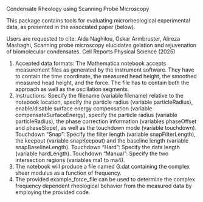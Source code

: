 Condensate Rheology using Scanning Probe Microscopy

This package contains tools for evaluating microrheological experimental data, as presented in the associated paper (below).

Users are requested to cite:
Aida Naghilou, Oskar Armbruster, Alireza Mashaghi,
Scanning probe microscopy elucidates gelation and rejuvenation of biomolecular condensates. 
Cell Reports Physical Science (2025)

1.	Accepted data formats: The Mathematica notebook accepts measurement files as generated by the instrument software. They have to contain the time coordinate, the measured head height, the smoothed measured head height, and the force. The file has to contain both the approach as well as the oscillation segments.
2.	Instructions: Specify the filename (variable filename) relative to the notebook location, specify the particle radius (variable particleRadius), enable/disable surface energy compensation (variable compensateSurfaceEnergy), specify the particle radius (variable particleRadius), the phase correction information (variables phaseOffset and phaseSlope), as well as the touchdown mode (variable touchdown).
Touchdown “Snap”: Specify the filter length (variable snapFilterLength), the keepout (variable snapKeepout) and the baseline length (variable snapBaselineLength).
Touchdown “Hard”: Specify the data length (variable hardLength).
Touchdown “Manual”: Specify the two intersection regions (variables ma1 to ma4).
3.	The notebook will produce a file named G.dat containing the complex shear modulus as a function of frequency.
4.	The provided example_force_file can be used to determine the complex frequency dependent rheological behavior from the measured data by employing the provided code. 
